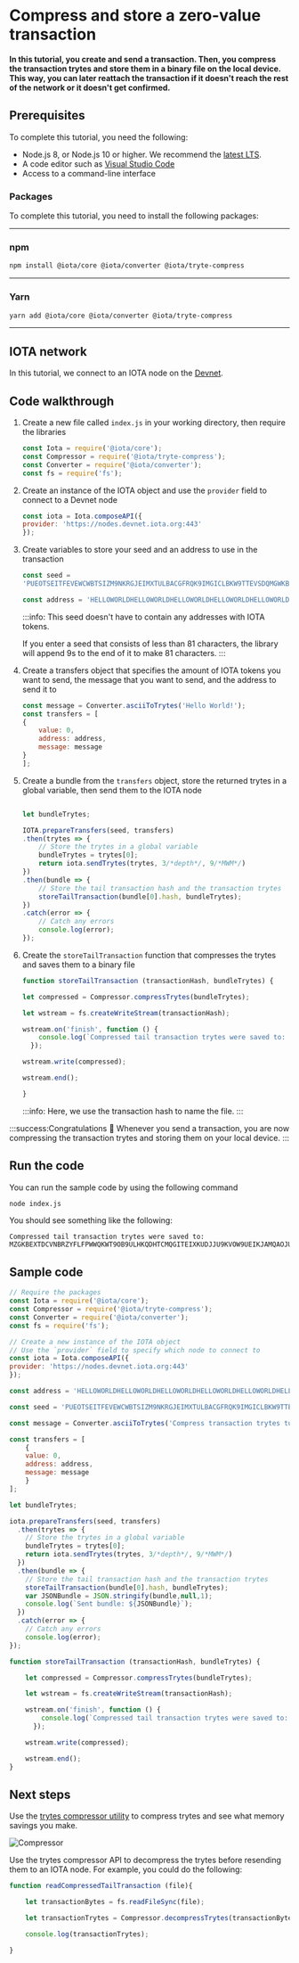 # Compress and store a zero-value transaction

**In this tutorial, you create and send a transaction. Then, you compress the transaction trytes and store them in a binary file on the local device. This way, you can later reattach the transaction if it doesn't reach the rest of the network or it doesn't get confirmed.**

## Prerequisites

To complete this tutorial, you need the following:

- Node.js 8, or Node.js 10 or higher. We recommend the [latest LTS](https://nodejs.org/en/download/).
- A code editor such as [Visual Studio Code](https://code.visualstudio.com/Download)
- Access to a command-line interface

### Packages

To complete this tutorial, you need to install the following packages:

--------------------
### npm
```bash
npm install @iota/core @iota/converter @iota/tryte-compress
```
---
### Yarn
```bash
yarn add @iota/core @iota/converter @iota/tryte-compress
```
--------------------

## IOTA network

In this tutorial, we connect to an IOTA node on the [Devnet](root://getting-started/0.1/network/iota-networks.md#devnet).

## Code walkthrough

1. Create a new file called `index.js` in your working directory, then require the libraries

    ```js
    const Iota = require('@iota/core');
    const Compressor = require('@iota/tryte-compress');
    const Converter = require('@iota/converter');
    const fs = require('fs');
    ```

2. Create an instance of the IOTA object and use the `provider` field to connect to a Devnet node

    ```js
    const iota = Iota.composeAPI({
    provider: 'https://nodes.devnet.iota.org:443'
    });
    ```

3. Create variables to store your seed and an address to use in the transaction

    ```js
    const seed =
    'PUEOTSEITFEVEWCWBTSIZM9NKRGJEIMXTULBACGFRQK9IMGICLBKW9TTEVSDQMGWKBXPVCBMMCXWMNPDX';

    const address = 'HELLOWORLDHELLOWORLDHELLOWORLDHELLOWORLDHELLOWORLDHELLOWORLDHELLOWORLDHELLOWORLDD';
    ```

    :::info:
    This seed doesn't have to contain any addresses with IOTA tokens.
    
    If you enter a seed that consists of less than 81 characters, the library will append 9s to the end of it to make 81 characters.
    :::

4. Create a transfers object that specifies the amount of IOTA tokens you want to send, the message that you want to send, and the address to send it to

    ```js
    const message = Converter.asciiToTrytes('Hello World!');
    const transfers = [
    {
        value: 0,
        address: address,
        message: message
    }
    ];
    ```

5. Create a bundle from the `transfers` object, store the returned trytes in a global variable, then send them to the IOTA node

    ```js

    let bundleTrytes;

   IOTA.prepareTransfers(seed, transfers)
    .then(trytes => {
        // Store the trytes in a global variable
        bundleTrytes = trytes[0];
        return iota.sendTrytes(trytes, 3/*depth*/, 9/*MWM*/)
    })
    .then(bundle => {
        // Store the tail transaction hash and the transaction trytes
        storeTailTransaction(bundle[0].hash, bundleTrytes);
    })
    .catch(error => {
        // Catch any errors
        console.log(error);
    });
    ```

6. Create the `storeTailTransaction` function that compresses the trytes and saves them to a binary file

    ```js
    function storeTailTransaction (transactionHash, bundleTrytes) {

    let compressed = Compressor.compressTrytes(bundleTrytes);

    let wstream = fs.createWriteStream(transactionHash);

    wstream.on('finish', function () {
        console.log(`Compressed tail transaction trytes were saved to: ${transactionHash}`);
      });

    wstream.write(compressed);

    wstream.end();

    }
    ```

    :::info:
    Here, we use the transaction hash to name the file.
    :::

:::success:Congratulations :tada:
Whenever you send a transaction, you are now compressing the transaction trytes and storing them on your local device.
:::

## Run the code

You can run the sample code by using the following command

```bash
node index.js
```

You should see something like the following:

```
Compressed tail transaction trytes were saved to: MZGKBEXTDCVNBRZYFLFPWWQKWT9OB9ULHKQDHTCMQGITEIXKUDJJU9KVOW9UEIKJAMQAOJU9OITXEV999
```

## Sample code

```js
// Require the packages
const Iota = require('@iota/core');
const Compressor = require('@iota/tryte-compress');
const Converter = require('@iota/converter');
const fs = require('fs');

// Create a new instance of the IOTA object
// Use the `provider` field to specify which node to connect to
const iota = Iota.composeAPI({
provider: 'https://nodes.devnet.iota.org:443'
});

const address = 'HELLOWORLDHELLOWORLDHELLOWORLDHELLOWORLDHELLOWORLDHELLOWORLDHELLOWORLDHELLOWORLDD';

const seed = 'PUEOTSEITFEVEWCWBTSIZM9NKRGJEIMXTULBACGFRQK9IMGICLBKW9TTEVSDQMGWKBXPVCBMMCXWMNPDX';

const message = Converter.asciiToTrytes('Compress transaction trytes tutorial');

const transfers = [
    {
    value: 0,
    address: address,
    message: message
    }
];

let bundleTrytes;

iota.prepareTransfers(seed, transfers)
  .then(trytes => {
    // Store the trytes in a global variable
    bundleTrytes = trytes[0];
    return iota.sendTrytes(trytes, 3/*depth*/, 9/*MWM*/)
  })
  .then(bundle => {
    // Store the tail transaction hash and the transaction trytes
    storeTailTransaction(bundle[0].hash, bundleTrytes);
    var JSONBundle = JSON.stringify(bundle,null,1);
    console.log(`Sent bundle: ${JSONBundle}`);
  })
  .catch(error => {
    // Catch any errors
    console.log(error);
});

function storeTailTransaction (transactionHash, bundleTrytes) {

    let compressed = Compressor.compressTrytes(bundleTrytes);

    let wstream = fs.createWriteStream(transactionHash);

    wstream.on('finish', function () {
        console.log(`Compressed tail transaction trytes were saved to: ${transactionHash}`);
      });

    wstream.write(compressed);

    wstream.end();
}
```

## Next steps

Use the [trytes compressor utility](https://utils.iota.org/compress) to compress trytes and see what memory savings you make.

![Compressor](../images/compress.png)

Use the trytes compressor API to decompress the trytes before resending them to an IOTA node. For example, you could do the following:

```js
function readCompressedTailTransaction (file){

    let transactionBytes = fs.readFileSync(file);

    let transactionTrytes = Compressor.decompressTrytes(transactionBytes);

    console.log(transactionTrytes);

}
```
